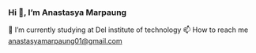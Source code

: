 ### Hi 👋, I’m Anastasya Marpaung

🌱 I’m currently studying at Del institute of technology
📫 How to reach me anastasyamarpaung01@gmail.com

<!---
anastasyamarpaung/anastasyamarpaung is a ✨ special ✨ repository because its `README.md` (this file) appears on your GitHub profile.
You can click the Preview link to take a look at your changes.
--->

